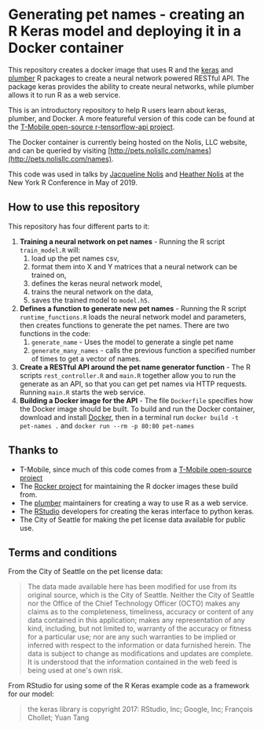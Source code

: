 # Generating pet names - creating an R Keras model and deploying it in a Docker container

This repository creates a docker image that uses R and the [keras](https://keras.rstudio.com/) and [plumber](https://github.com/trestletech/plumber) R packages to create a neural network powered RESTful API. The package keras provides the ability to create neural networks, while plumber allows it to run R as a web service.

This is an introductory repository to help R users learn about keras, plumber, and Docker. A more featureful version of this code can be found at the [T-Mobile open-source r-tensorflow-api project](https://github.com/tmobile/r-tensorflow-api).

The Docker container is currently being hosted on the Nolis, LLC website, and can be queried by visiting [http://pets.nolisllc.com/names](http://pets.nolisllc.com/names).

This code was used in talks by [Jacqueline Nolis](https://twitter.com/skyetetra) and [Heather Nolis](https://twitter.com/heatherklus) at the New York R Conference in May of 2019.

## How to use this repository

This repository has four different parts to it:

1. __Training a neural network on pet names__ - Running the R script `train_model.R` will:
   1. load up the pet names csv,
   2. format them into X and Y matrices that a neural network can be trained on, 
   3. defines the keras neural network model,
   4. trains the neural network on the data,
   5. saves the trained model to `model.h5`.
2. __Defines a function to generate new pet names__ - Running the R script `runtime_functions.R` loads the neural network model and parameters, then creates functions to generate the pet names. There are two functions in the code:
   1.  `generate_name` - Uses the model to generate a single pet name
   2.  `generate_many_names` - calls the previous function a specified number of times to get a vector of names.
3. __Create a RESTful API around the pet name generator function__ - The R scripts `rest_controller.R` and `main.R` together allow you to run the generate as an API, so that you can get pet names via HTTP requests. Running `main.R` starts the web service.
4. __Building a Docker image for the API__ - The file `Dockerfile` specifies how the Docker image should be built. To build and run the Docker container, download and install [Docker](https://www.docker.com/get-started), then in a terminal run `docker build -t pet-names .` and `docker run --rm -p 80:80 pet-names`

## Thanks to

* T-Mobile, since much of this code comes from a [T-Mobile open-source project](https://github.com/tmobile/r-tensorflow-api)
* The [Rocker project](https://www.rocker-project.org/) for maintaining the R docker images these build from.
* The [plumber](https://github.com/trestletech/plumber) maintainers for creating a way to use R as a web service.
* The [RStudio](https://www.rstudio.com/) developers for creating the keras interface to python keras.
* The City of Seattle for making the pet license data available for public use.

## Terms and conditions

From the City of Seattle on the pet license data:

> The data made available here has been modified for use from its original source, which is the City of Seattle. Neither the City of Seattle nor the Office of the Chief Technology Officer (OCTO) makes any claims as to the completeness, timeliness, accuracy or content of any data contained in this application; makes any representation of any kind, including, but not limited to, warranty of the accuracy or fitness for a particular use; nor are any such warranties to be implied or inferred with respect to the information or data furnished herein. The data is subject to change as modifications and updates are complete. It is understood that the information contained in the web feed is being used at one's own risk.

From RStudio for using some of the R Keras example code as a framework for our model:

> the keras library is copyright 2017: RStudio, Inc; Google, Inc; François Chollet; Yuan Tang
